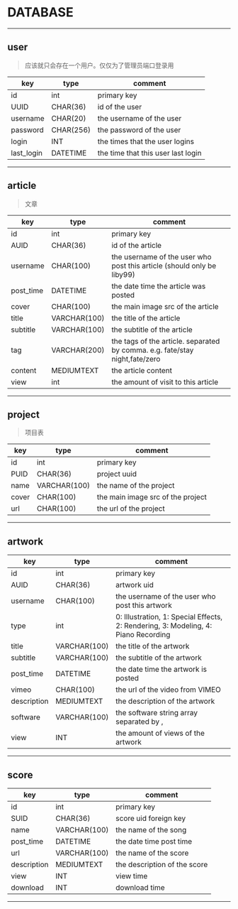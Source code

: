 # DATABASE

-----

## user

> 应该就只会存在一个用户。仅仅为了管理员端口登录用

| key | type | comment |
|-----|------|---------|
| id | int | primary key |
| UUID | CHAR(36) | id of the user |
| username | CHAR(20) | the username of the user |
| password | CHAR(256) | the password of the user |
| login | INT | the times that the user logins |
| last_login | DATETIME | the time that this user last login |

-----

## article

> 文章

| key | type | comment |
|-----|------|---------|
| id | int | primary key |
| AUID | CHAR(36) | id of the article |
| username | CHAR(100) | the username of the user who post this article (should only be liby99) |
| post_time | DATETIME | the date time the article was posted |
| cover | CHAR(100) | the main image src of the article |
| title | VARCHAR(100) | the title of the article |
| subtitle | VARCHAR(100) | the subtitle of the article |
| tag | VARCHAR(200) | the tags of the article. separated by comma. e.g. fate/stay night,fate/zero |
| content | MEDIUMTEXT | the article content |
| view | int | the amount of visit to this article |

-----

## project

> 项目表

| key | type | comment |
|-----|------|---------|
| id | int | primary key |
| PUID | CHAR(36) | project uuid |
| name | VARCHAR(100) | the name of the project |
| cover | CHAR(100) | the main image src of the project |
| url | CHAR(100) | the url of the project |

-----

## artwork

| key | type | comment |
|------|-----|---------|
| id | int | primary key |
| AUID | CHAR(36) | artwork uid |
| username | CHAR(100) | the username of the user who post this artwork |
| type | int | 0: Illustration, 1: Special Effects, 2: Rendering, 3: Modeling, 4: Piano Recording |
| title | VARCHAR(100) | the title of the artwork |
| subtitle | VARCHAR(100) | the subtitle of the artwork |
| post_time | DATETIME | the date time the artwork is posted |
| vimeo | CHAR(100) | the url of the video from VIMEO |
| description | MEDIUMTEXT | the description of the artwork |
| software | VARCHAR(100) | the software string array separated by , |
| view | INT | the amount of views of the artwork |

------

## score

| key | type | comment |
|-----|------|---------|
| id | int | primary key |
| SUID | CHAR(36) | score uid foreign key |
| name | VARCHAR(100) | the name of the song |
| post_time | DATETIME | the date time post time |
| url | VARCHAR(100) | the name of the score |
| description | MEDIUMTEXT| the description of the score |
| view | INT | view time |
| download | INT | download time |

------
